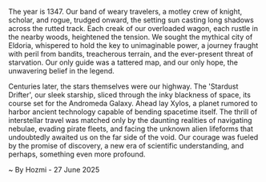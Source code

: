 
The year is 1347.  Our band of weary travelers, a motley crew of knight, scholar, and rogue, trudged onward, the setting sun casting long shadows across the rutted track.  Each creak of our overloaded wagon, each rustle in the nearby woods, heightened the tension. We sought the mythical city of Eldoria, whispered to hold the key to unimaginable power, a journey fraught with peril from bandits, treacherous terrain, and the ever-present threat of starvation.  Our only guide was a tattered map, and our only hope, the unwavering belief in the legend.

Centuries later, the stars themselves were our highway.  The 'Stardust Drifter', our sleek starship, sliced through the inky blackness of space, its course set for the Andromeda Galaxy.  Ahead lay Xylos, a planet rumored to harbor ancient technology capable of bending spacetime itself.  The thrill of interstellar travel was matched only by the daunting realities of navigating nebulae, evading pirate fleets, and facing the unknown alien lifeforms that undoubtedly awaited us on the far side of the void.  Our courage was fueled by the promise of discovery, a new era of scientific understanding, and perhaps, something even more profound.

~ By Hozmi - 27 June 2025
